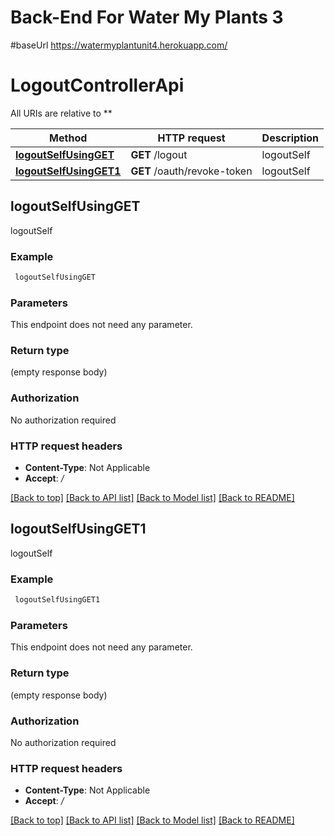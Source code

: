 # Back-End For Water My Plants 3


#baseUrl
https://watermyplantunit4.herokuapp.com/

# LogoutControllerApi

All URIs are relative to **

Method | HTTP request | Description
------------- | ------------- | -------------
[**logoutSelfUsingGET**](LogoutControllerApi.md#logoutSelfUsingGET) | **GET** /logout | logoutSelf
[**logoutSelfUsingGET1**](LogoutControllerApi.md#logoutSelfUsingGET1) | **GET** /oauth/revoke-token | logoutSelf


## **logoutSelfUsingGET**

logoutSelf

### Example
```bash
 logoutSelfUsingGET
```

### Parameters
This endpoint does not need any parameter.

### Return type

(empty response body)

### Authorization

No authorization required

### HTTP request headers

 - **Content-Type**: Not Applicable
 - **Accept**: */*

[[Back to top]](#) [[Back to API list]](../README.md#documentation-for-api-endpoints) [[Back to Model list]](../README.md#documentation-for-models) [[Back to README]](../README.md)

## **logoutSelfUsingGET1**

logoutSelf

### Example
```bash
 logoutSelfUsingGET1
```

### Parameters
This endpoint does not need any parameter.

### Return type

(empty response body)

### Authorization

No authorization required

### HTTP request headers

 - **Content-Type**: Not Applicable
 - **Accept**: */*

[[Back to top]](#) [[Back to API list]](../README.md#documentation-for-api-endpoints) [[Back to Model list]](../README.md#documentation-for-models) [[Back to README]](../README.md)


